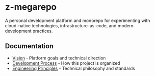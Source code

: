 # z-megarepo

A personal development platform and monorepo for experimenting with cloud-native technologies, infrastructure-as-code, and modern development practices.

## Documentation

- [Vision](./docs/vision.md) - Platform goals and technical direction
- [Development Process](./docs/development-process.md) - How this project is organized
- [Engineering Principles](./docs/engineering-principles.md) - Technical philosophy and standards
